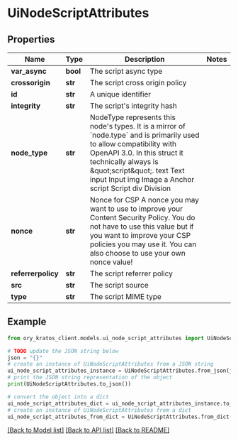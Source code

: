 # UiNodeScriptAttributes


## Properties

Name | Type | Description | Notes
------------ | ------------- | ------------- | -------------
**var_async** | **bool** | The script async type | 
**crossorigin** | **str** | The script cross origin policy | 
**id** | **str** | A unique identifier | 
**integrity** | **str** | The script&#39;s integrity hash | 
**node_type** | **str** | NodeType represents this node&#39;s types. It is a mirror of &#x60;node.type&#x60; and is primarily used to allow compatibility with OpenAPI 3.0. In this struct it technically always is \&quot;script\&quot;. text Text input Input img Image a Anchor script Script div Division | 
**nonce** | **str** | Nonce for CSP  A nonce you may want to use to improve your Content Security Policy. You do not have to use this value but if you want to improve your CSP policies you may use it. You can also choose to use your own nonce value! | 
**referrerpolicy** | **str** | The script referrer policy | 
**src** | **str** | The script source | 
**type** | **str** | The script MIME type | 

## Example

```python
from ory_kratos_client.models.ui_node_script_attributes import UiNodeScriptAttributes

# TODO update the JSON string below
json = "{}"
# create an instance of UiNodeScriptAttributes from a JSON string
ui_node_script_attributes_instance = UiNodeScriptAttributes.from_json(json)
# print the JSON string representation of the object
print(UiNodeScriptAttributes.to_json())

# convert the object into a dict
ui_node_script_attributes_dict = ui_node_script_attributes_instance.to_dict()
# create an instance of UiNodeScriptAttributes from a dict
ui_node_script_attributes_from_dict = UiNodeScriptAttributes.from_dict(ui_node_script_attributes_dict)
```
[[Back to Model list]](../README.md#documentation-for-models) [[Back to API list]](../README.md#documentation-for-api-endpoints) [[Back to README]](../README.md)


